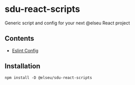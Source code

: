 # sdu-react-scripts
Generic script and config for your next @elseu React project

## Contents
- [Eslint Config](/config/eslint/index.js)

## Installation
`npm install -D @elseu/sdu-react-scripts`
